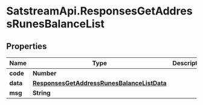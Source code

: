 # SatstreamApi.ResponsesGetAddressRunesBalanceList

## Properties
Name | Type | Description | Notes
------------ | ------------- | ------------- | -------------
**code** | **Number** |  | [optional] 
**data** | [**ResponsesGetAddressRunesBalanceListData**](ResponsesGetAddressRunesBalanceListData.md) |  | [optional] 
**msg** | **String** |  | [optional] 


